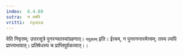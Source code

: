 ```yaml
---
index:  6.4.69
sutra:  न ल्यपि
vritti:  nyasa
---
```


वेति निवृत्तम्; उत्तरसूत्रे पुनरन्यतस्यांग्रहणात्। `यदुक्तम्` इति। ईत्त्वम्, न पुनरनन्तरमेत्त्वम्; तस्य ल्यपि प्राप्त्यभावात्। प्रतिषेधस्य च प्राप्तिपूर्वकत्वात्।।

